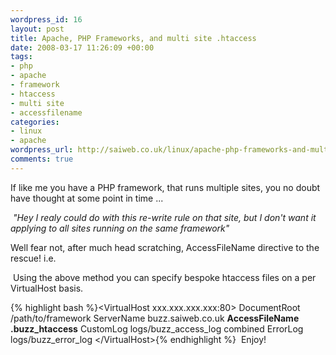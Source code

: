 ```yaml
--- 
wordpress_id: 16
layout: post
title: Apache, PHP Frameworks, and multi site .htaccess
date: 2008-03-17 11:26:09 +00:00
tags: 
- php
- apache
- framework
- htaccess
- multi site
- accessfilename
categories: 
- linux
- apache
wordpress_url: http://saiweb.co.uk/linux/apache-php-frameworks-and-multi-site-htaccess
comments: true
---
```

If like me you have a PHP framework, that runs multiple sites, you no doubt have thought at some point in time ...

<em> "Hey I realy could do with this re-write rule on that site, but I don't want it applying to all sites running on the same framework"</em>

Well fear not, after much head scratching, AccessFileName directive to the rescue! i.e.

 Using the above method you can specify bespoke htaccess files on a per VirtualHost basis.

{% highlight bash %}&lt;VirtualHost xxx.xxx.xxx.xxx:80&gt;
        DocumentRoot /path/to/framework
        ServerName buzz.saiweb.co.uk
        <strong>AccessFileName .buzz_htaccess</strong>
        CustomLog logs/buzz_access_log combined
        ErrorLog logs/buzz_error_log
&lt;/VirtualHost&gt;{% endhighlight %}
 Enjoy!
